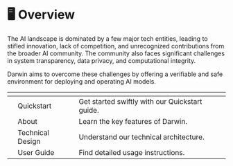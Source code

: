 # 🖥️ Overview

The AI landscape is dominated by a few major tech entities, leading to stifled innovation, lack of competition, and unrecognized contributions from the broader AI community. The community also faces significant challenges in system transparency, data privacy, and computational integrity.&#x20;

Darwin aims to overcome these challenges by offering a verifiable and safe environment for deploying and operating AI models.

<table data-card-size="large" data-view="cards"><thead><tr><th></th><th></th><th></th><th data-hidden data-card-cover data-type="files"></th></tr></thead><tbody><tr><td></td><td>Quickstart</td><td>Get started swiftly with our Quickstart guide.</td><td></td></tr><tr><td></td><td>About</td><td>Learn the key features of Darwin.</td><td></td></tr><tr><td></td><td>Technical Design</td><td>Understand our technical architecture.</td><td></td></tr><tr><td></td><td>User Guide</td><td>Find detailed usage instructions.       </td><td></td></tr></tbody></table>

